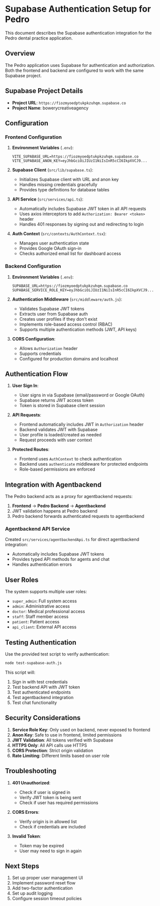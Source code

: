 # Supabase Authentication Setup for Pedro

This document describes the Supabase authentication integration for the Pedro dental practice application.

## Overview

The Pedro application uses Supabase for authentication and authorization. Both the frontend and backend are configured to work with the same Supabase project.

## Supabase Project Details

- **Project URL**: `https://fiozmyoedptukpkzuhqm.supabase.co`
- **Project Name**: bowerycreativeagency

## Configuration

### Frontend Configuration

1. **Environment Variables** (`.env`):
   ```env
   VITE_SUPABASE_URL=https://fiozmyoedptukpkzuhqm.supabase.co
   VITE_SUPABASE_ANON_KEY=eyJhbGciOiJIUzI1NiIsInR5cCI6IkpXVCJ9...
   ```

2. **Supabase Client** (`src/lib/supabase.ts`):
   - Initializes Supabase client with URL and anon key
   - Handles missing credentials gracefully
   - Provides type definitions for database tables

3. **API Service** (`src/services/api.ts`):
   - Automatically includes Supabase JWT token in all API requests
   - Uses axios interceptors to add `Authorization: Bearer <token>` header
   - Handles 401 responses by signing out and redirecting to login

4. **Auth Context** (`src/contexts/AuthContext.tsx`):
   - Manages user authentication state
   - Provides Google OAuth sign-in
   - Checks authorized email list for dashboard access

### Backend Configuration

1. **Environment Variables** (`.env`):
   ```env
   SUPABASE_URL=https://fiozmyoedptukpkzuhqm.supabase.co
   SUPABASE_SERVICE_ROLE_KEY=eyJhbGciOiJIUzI1NiIsInR5cCI6IkpXVCJ9...
   ```

2. **Authentication Middleware** (`src/middleware/auth.js`):
   - Validates Supabase JWT tokens
   - Extracts user from Supabase auth
   - Creates user profiles if they don't exist
   - Implements role-based access control (RBAC)
   - Supports multiple authentication methods (JWT, API keys)

3. **CORS Configuration**:
   - Allows `Authorization` header
   - Supports credentials
   - Configured for production domains and localhost

## Authentication Flow

1. **User Sign In**:
   - User signs in via Supabase (email/password or Google OAuth)
   - Supabase returns JWT access token
   - Token is stored in Supabase client session

2. **API Requests**:
   - Frontend automatically includes JWT in `Authorization` header
   - Backend validates JWT with Supabase
   - User profile is loaded/created as needed
   - Request proceeds with user context

3. **Protected Routes**:
   - Frontend uses `AuthContext` to check authentication
   - Backend uses `authenticate` middleware for protected endpoints
   - Role-based permissions are enforced

## Integration with Agentbackend

The Pedro backend acts as a proxy for agentbackend requests:

1. **Frontend** → **Pedro Backend** → **Agentbackend**
2. JWT validation happens at Pedro backend
3. Pedro backend forwards authenticated requests to agentbackend

### Agentbackend API Service

Created `src/services/agentbackendApi.ts` for direct agentbackend integration:
- Automatically includes Supabase JWT tokens
- Provides typed API methods for agents and chat
- Handles authentication errors

## User Roles

The system supports multiple user roles:
- `super_admin`: Full system access
- `admin`: Administrative access
- `doctor`: Medical professional access
- `staff`: Staff member access
- `patient`: Patient access
- `api_client`: External API access

## Testing Authentication

Use the provided test script to verify authentication:

```bash
node test-supabase-auth.js
```

This script will:
1. Sign in with test credentials
2. Test backend API with JWT token
3. Test authenticated endpoints
4. Test agentbackend integration
5. Test chat functionality

## Security Considerations

1. **Service Role Key**: Only used on backend, never exposed to frontend
2. **Anon Key**: Safe to use in frontend, limited permissions
3. **JWT Validation**: All tokens verified with Supabase
4. **HTTPS Only**: All API calls use HTTPS
5. **CORS Protection**: Strict origin validation
6. **Rate Limiting**: Different limits based on user role

## Troubleshooting

1. **401 Unauthorized**:
   - Check if user is signed in
   - Verify JWT token is being sent
   - Check if user has required permissions

2. **CORS Errors**:
   - Verify origin is in allowed list
   - Check if credentials are included

3. **Invalid Token**:
   - Token may be expired
   - User may need to sign in again

## Next Steps

1. Set up proper user management UI
2. Implement password reset flow
3. Add two-factor authentication
4. Set up audit logging
5. Configure session timeout policies